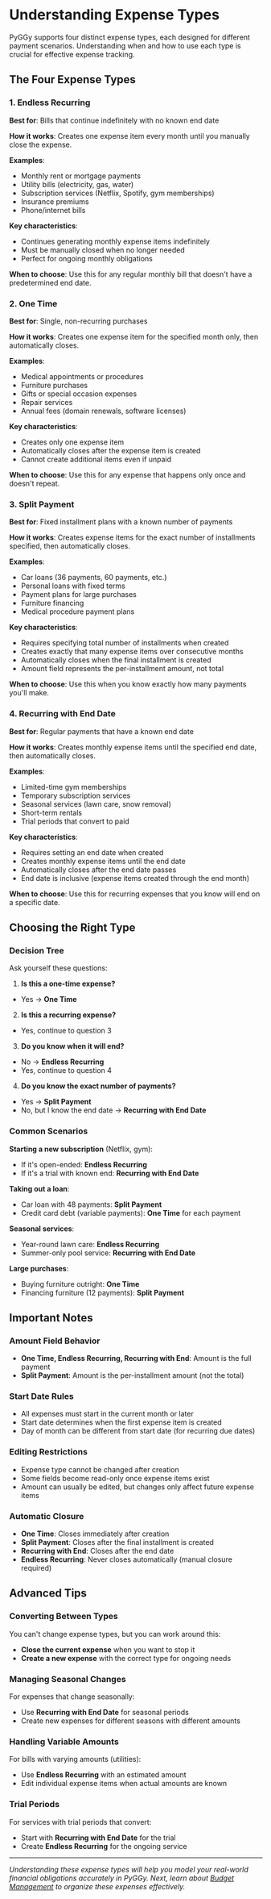 # Understanding Expense Types

PyGGy supports four distinct expense types, each designed for different payment scenarios.
Understanding when and how to use each type is crucial for effective expense tracking.

## The Four Expense Types

### 1. Endless Recurring

**Best for**: Bills that continue indefinitely with no known end date

**How it works**: Creates one expense item every month until you manually close the expense.

**Examples**:

- Monthly rent or mortgage payments
- Utility bills (electricity, gas, water)
- Subscription services (Netflix, Spotify, gym memberships)
- Insurance premiums
- Phone/internet bills

**Key characteristics**:

- Continues generating monthly expense items indefinitely
- Must be manually closed when no longer needed
- Perfect for ongoing monthly obligations

**When to choose**: Use this for any regular monthly bill that doesn't have a predetermined end
date.

### 2. One Time

**Best for**: Single, non-recurring purchases

**How it works**: Creates one expense item for the specified month only, then automatically closes.

**Examples**:

- Medical appointments or procedures
- Furniture purchases
- Gifts or special occasion expenses
- Repair services
- Annual fees (domain renewals, software licenses)

**Key characteristics**:

- Creates only one expense item
- Automatically closes after the expense item is created
- Cannot create additional items even if unpaid

**When to choose**: Use this for any expense that happens only once and doesn't repeat.

### 3. Split Payment

**Best for**: Fixed installment plans with a known number of payments

**How it works**: Creates expense items for the exact number of installments specified, then
automatically closes.

**Examples**:

- Car loans (36 payments, 60 payments, etc.)
- Personal loans with fixed terms
- Payment plans for large purchases
- Furniture financing
- Medical procedure payment plans

**Key characteristics**:

- Requires specifying total number of installments when created
- Creates exactly that many expense items over consecutive months
- Automatically closes when the final installment is created
- Amount field represents the per-installment amount, not total

**When to choose**: Use this when you know exactly how many payments you'll make.

### 4. Recurring with End Date

**Best for**: Regular payments that have a known end date

**How it works**: Creates monthly expense items until the specified end date, then automatically
closes.

**Examples**:

- Limited-time gym memberships
- Temporary subscription services
- Seasonal services (lawn care, snow removal)
- Short-term rentals
- Trial periods that convert to paid

**Key characteristics**:

- Requires setting an end date when created
- Creates monthly expense items until the end date
- Automatically closes after the end date passes
- End date is inclusive (expense items created through the end month)

**When to choose**: Use this for recurring expenses that you know will end on a specific date.

## Choosing the Right Type

### Decision Tree

Ask yourself these questions:

1. **Is this a one-time expense?**
  - Yes → **One Time**

2. **Is this a recurring expense?**
  - Yes, continue to question 3

3. **Do you know when it will end?**
  - No → **Endless Recurring**
  - Yes, continue to question 4

4. **Do you know the exact number of payments?**
  - Yes → **Split Payment**
  - No, but I know the end date → **Recurring with End Date**

### Common Scenarios

**Starting a new subscription** (Netflix, gym):

- If it's open-ended: **Endless Recurring**
- If it's a trial with known end: **Recurring with End Date**

**Taking out a loan**:

- Car loan with 48 payments: **Split Payment**
- Credit card debt (variable payments): **One Time** for each payment

**Seasonal services**:

- Year-round lawn care: **Endless Recurring**
- Summer-only pool service: **Recurring with End Date**

**Large purchases**:

- Buying furniture outright: **One Time**
- Financing furniture (12 payments): **Split Payment**

## Important Notes

### Amount Field Behavior

- **One Time, Endless Recurring, Recurring with End**: Amount is the full payment
- **Split Payment**: Amount is the per-installment amount (not the total)

### Start Date Rules

- All expenses must start in the current month or later
- Start date determines when the first expense item is created
- Day of month can be different from start date (for recurring due dates)

### Editing Restrictions

- Expense type cannot be changed after creation
- Some fields become read-only once expense items exist
- Amount can usually be edited, but changes only affect future expense items

### Automatic Closure

- **One Time**: Closes immediately after creation
- **Split Payment**: Closes after the final installment is created
- **Recurring with End**: Closes after the end date
- **Endless Recurring**: Never closes automatically (manual closure required)

## Advanced Tips

### Converting Between Types

You can't change expense types, but you can work around this:

- **Close the current expense** when you want to stop it
- **Create a new expense** with the correct type for ongoing needs

### Managing Seasonal Changes

For expenses that change seasonally:

- Use **Recurring with End Date** for seasonal periods
- Create new expenses for different seasons with different amounts

### Handling Variable Amounts

For bills with varying amounts (utilities):

- Use **Endless Recurring** with an estimated amount
- Edit individual expense items when actual amounts are known

### Trial Periods

For services with trial periods that convert:

- Start with **Recurring with End Date** for the trial
- Create **Endless Recurring** for the ongoing service

---

*Understanding these expense types will help you model your real-world financial obligations
accurately in PyGGy. Next, learn about [Budget Management](budgets) to organize these expenses
effectively.*
